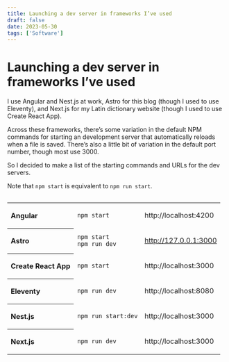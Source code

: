 ```yaml
---
title: Launching a dev server in frameworks I’ve used
draft: false
date: 2023-05-30
tags: ['Software']
---
```


<style>
	#table-wrapper {
		max-width: 100%;
		overflow: auto;
		padding-bottom: 1rem;
	}
	th {
		text-align: left;
		position: sticky;
		left: 0;
		background-image: var(--page-background);
		background-size: 100% 100vh;
		background-attachment: fixed;
		z-index: 1;
	}
	pre {
		margin-block: 0;
	}
</style>

# Launching a dev server in frameworks I’ve used

I use Angular and Nest.js at work, Astro for this blog (though I used to use Eleventy), and Next.js for my Latin dictionary website (though I used to use Create React App).

Across these frameworks, there’s some variation in the default NPM commands for starting an development server that automatically reloads when a file is saved.
There’s also a little bit of variation in the default port number, though most use 3000.

So I decided to make a list of the starting commands and URLs for the dev servers.

Note that `npm start` is equivalent to `npm run start`.

<div id="table-wrapper">
<table>

<tr>
<th>Angular</th><td>

```
npm start
```

</td>
<td>

http://localhost:4200

</td>
</tr>

<tr>
<th>Astro</th><td>

```
npm start
npm run dev
```

</td>
<td>

http://127.0.0.1:3000

</td>
</tr>
<tr>
<th>Create React App</th><td>

```
npm start
```

</td>
<td>

http://localhost:3000

</td>
</tr>
<tr>
<th>Eleventy</th><td>

```
npm run dev
```

</td>
<td>

http://localhost:8080

</td>
</tr>
<tr>
<th>Nest.js</th><td>

```
npm run start:dev
```

</td>
<td>

http://localhost:3000

</td>
</tr>
<tr>
<th>Next.js</th><td>

```
npm run dev
```

</td>
<td>

http://localhost:3000

</td>
</tr>
</table>
</div>
